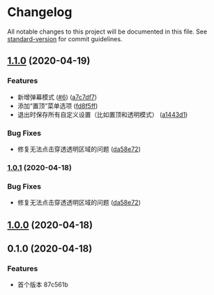 # Changelog

All notable changes to this project will be documented in this file. See [standard-version](https://github.com/conventional-changelog/standard-version) for commit guidelines.

## [1.1.0](https://github.com/iirose-tools/iirose-desktop/compare/v0.1.0...v1.1.0) (2020-04-19)


### Features

* 新增弹幕模式 ([#6](https://github.com/iirose-tools/iirose-desktop/issues/6)) ([a7c7df7](https://github.com/iirose-tools/iirose-desktop/commit/a7c7df7b17b0e01a3382fcc66bd19e8b20a2de31))
* 添加“置顶”菜单选项 ([fd8f5ff](https://github.com/iirose-tools/iirose-desktop/commit/fd8f5ffb0aa8e77e14420b83709bc5b09c083a98))
* 退出时保存所有自定义设置（比如置顶和透明模式） ([a1443d1](https://github.com/iirose-tools/iirose-desktop/commit/a1443d1dd8e33c0cd166ac64237df9ae246c2787))


### Bug Fixes

* 修复无法点击穿透透明区域的问题 ([da58e72](https://github.com/iirose-tools/iirose-desktop/commit/da58e72513e6241e9a21a8c0c2f0893f4268451d))

### [1.0.1](https://github.com/iirose-tools/iirose-desktop/compare/v0.1.0...v1.0.1) (2020-04-18)


### Bug Fixes

* 修复无法点击穿透透明区域的问题 ([da58e72](https://github.com/iirose-tools/iirose-desktop/commit/da58e72513e6241e9a21a8c0c2f0893f4268451d))

## [1.0.0](https://github.com/iirose-tools/iirose-desktop/compare/v0.1.0...v1.0.0) (2020-04-18)

## 0.1.0 (2020-04-18)


### Features

* 首个版本 87c561b
